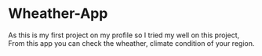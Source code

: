 # Wheather-App
As this is my first project on my profile so I tried my well on this project,  
From this app you can check the wheather, climate condition of your region.
